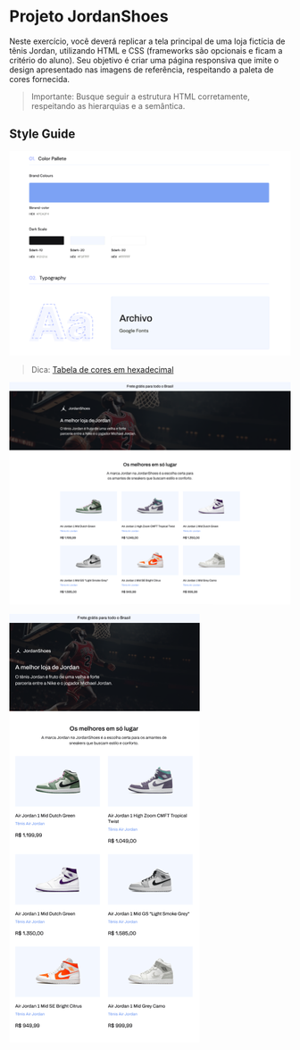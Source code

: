  # Projeto JordanShoes
 
 Neste exercício, você deverá replicar a tela principal de uma loja fictícia de tênis Jordan, utilizando HTML e CSS (frameworks são opcionais e ficam a critério do aluno). Seu objetivo é criar uma página responsiva que imite o design apresentado nas imagens de referência, respeitando a paleta de cores fornecida.


 
> Importante: 
> Busque seguir a estrutura HTML corretamente, 
> respeitando as hierarquias e a semântica. 

## Style Guide

![cores e fontes](styleGuideCoresEFontes.png)

> Dica: [Tabela de cores em hexadecimal](https://celke.com.br/artigo/tabela-de-cores-html-nome-hexadecimal-rgb)


![pagina princial](styleGuideHome.png)


![pagina principal smartphone](styleGuideHomeResponsivo.png)





